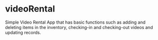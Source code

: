 # videoRental
Simple Video Rental App that has basic functions such as adding and deleting items
in the inventory, checking-in and checking-out videos and updating records.
